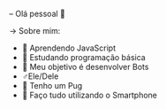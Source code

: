 – Olá pessoal 💬

-> Sobre mim:

- 💾 Aprendendo JavaScript
- 📝 Estudando programação básica 
- 🏅 Meu objetivo é desenvolver Bots 
- ♂️Ele/Dele
- 🐶 Tenho um Pug
- 💬 Faço tudo utilizando o Smartphone

<div>
<a href-"https://github.com/VictorAart">
<img height-"180cm" src-"https://github-readme-stats.vercel.app/api?username-VictorAart&show_icons-true&theme-dracula&include_all_commits-true&count_private-true"/>
<img height"180cm" src-"https://github-readme-stats.vercel.app/api/top-langs/?username-VictorAart&layout-compact&langs_count-16&theme-dracula"/>
</div>
